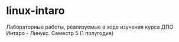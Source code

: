 # linux-intaro
Лабораторные работы, реализуемые в ходе изучения курса ДПО Интаро - Линукс. Семестр 5 (1 полугодие)
